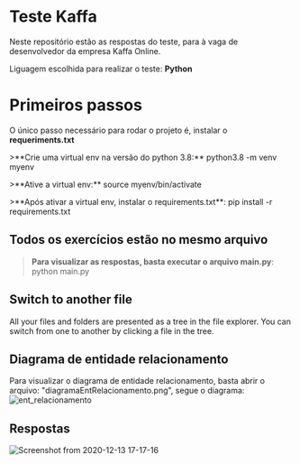 # Teste Kaffa

Neste repositório estão as respostas do teste, para à vaga de desenvolvedor da empresa Kaffa Online.

Liguagem escolhida para realizar o teste: **Python**

# Primeiros passos

O único passo necessário para rodar o projeto é, instalar o **requeriments.txt**
<p> >**Crie uma virtual env na versão do python 3.8:** python3.8 -m venv myenv</p>
<p> >**Ative a virtual env:** source myenv/bin/activate</p>
<p> >**Após ativar a virtual env, instalar o requirements.txt**: pip install -r requirements.txt</p>


## Todos os exercícios estão no mesmo arquivo

> **Para visualizar as respostas, basta executar o arquivo main.py**: python main.py

## Switch to another file

All your files and folders are presented as a tree in the file explorer. You can switch from one to another by clicking a file in the tree.

## Diagrama de entidade relacionamento 

Para visualizar o diagrama de entidade relacionamento, basta abrir o arquivo: "diagramaEntRelacionamento.png", segue o diagrama: 
![ent_relacionamento](https://user-images.githubusercontent.com/47038612/102022587-a2125100-3d66-11eb-80f5-a2388f3af5ab.png)

## Respostas

![Screenshot from 2020-12-13 17-17-16](https://user-images.githubusercontent.com/47038612/102022671-15b45e00-3d67-11eb-8b25-1fa8eaf89e83.png)
